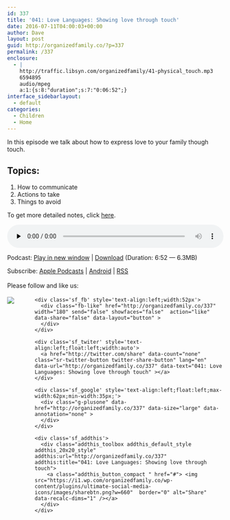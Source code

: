 ```yaml
---
id: 337
title: '041: Love Languages: Showing love through touch'
date: 2016-07-11T04:00:03+00:00
author: Dave
layout: post
guid: http://organizedfamily.co/?p=337
permalink: /337
enclosure:
  - |
    http://traffic.libsyn.com/organizedfamily/41-physical_touch.mp3
    6594895
    audio/mpeg
    a:1:{s:8:"duration";s:7:"0:06:52";}
interface_sidebarlayout:
  - default
categories:
  - Children
  - Home
---
```

In this episode we talk about how to express love to your family though touch.

## Topics:

  1. How to communicate
  2. Actions to take
  3. Things to avoid

To get more detailed notes, click [here](https://app.convertkit.com/landing_pages/55502).

<div class="powerpress_player" id="powerpress_player_5362">
  <audio class="wp-audio-shortcode" id="audio-337-42" preload="none" style="width: 100%;" controls="controls"><source type="audio/mpeg" src="http://traffic.libsyn.com/organizedfamily/41-physical_touch.mp3?_=42" /><a href="http://traffic.libsyn.com/organizedfamily/41-physical_touch.mp3">http://traffic.libsyn.com/organizedfamily/41-physical_touch.mp3</a></audio>
</div>

<p class="powerpress_links powerpress_links_mp3">
  Podcast: <a href="http://traffic.libsyn.com/organizedfamily/41-physical_touch.mp3" class="powerpress_link_pinw" target="_blank" title="Play in new window" onclick="return powerpress_pinw('http://organizedfamily.co/?powerpress_pinw=337-podcast');" rel="nofollow">Play in new window</a> | <a href="http://traffic.libsyn.com/organizedfamily/41-physical_touch.mp3" class="powerpress_link_d" title="Download" rel="nofollow" download="41-physical_touch.mp3">Download</a> (Duration: 6:52 &#8212; 6.3MB)
</p>

<p class="powerpress_links powerpress_subscribe_links">
  Subscribe: <a href="https://itunes.apple.com/us/podcast/organized-family/id1047979605?mt=2&ls=1#episodeGuid=http%3A%2F%2Forganizedfamily.co%2F%3Fp%3D337" class="powerpress_link_subscribe powerpress_link_subscribe_itunes" title="Subscribe on Apple Podcasts" rel="nofollow">Apple Podcasts</a> | <a href="http://subscribeonandroid.com/organizedfamily.co/feed/podcast" class="powerpress_link_subscribe powerpress_link_subscribe_android" title="Subscribe on Android" rel="nofollow">Android</a> | <a href="http://organizedfamily.co/feed/podcast" class="powerpress_link_subscribe powerpress_link_subscribe_rss" title="Subscribe via RSS" rel="nofollow">RSS</a>
</p>

<div class='sfsi_Sicons' style='width: 100%; display: inline-block; vertical-align: middle; text-align:left'>
  <div style='margin:0px 8px 0px 0px; line-height: 24px'>
    <span>Please follow and like us:</span>
  </div>
  
  <div class='sfsi_socialwpr'>
    <div class='sf_subscrbe' style='text-align:left;float:left;width:64px'>
      <a href="http://www.specificfeeds.com/widget/emailsubscribe/MTc5ODgx/OA==/" target="_blank"><img src="https://i2.wp.com/organizedfamily.co/wp-content/plugins/ultimate-social-media-icons/images/follow_subscribe.png?w=660" data-recalc-dims="1" /></a>
    </div>
    
    <div class='sf_fb' style='text-align:left;width:52px'>
      <div class="fb-like" href="http://organizedfamily.co/337" width="180" send="false" showfaces="false"  action="like" data-share="false" data-layout="button" >
      </div>
    </div>
    
    <div class='sf_twiter' style='text-align:left;float:left;width:auto'>
      <a href="http://twitter.com/share" data-count="none" class="sr-twitter-button twitter-share-button" lang="en" data-url="http://organizedfamily.co/337" data-text="041: Love Languages: Showing love through touch" ></a>
    </div>
    
    <div class='sf_google' style='text-align:left;float:left;max-width:62px;min-width:35px;'>
      <div class="g-plusone" data-href="http://organizedfamily.co/337" data-size="large" data-annotation="none" >
      </div>
    </div>
    
    <div class='sf_addthis'>
      <div class="addthis_toolbox addthis_default_style addthis_20x20_style" addthis:url="http://organizedfamily.co/337" addthis:title="041: Love Languages: Showing love through touch">
        <a class="addthis_button_compact " href="#"> <img src="https://i1.wp.com/organizedfamily.co/wp-content/plugins/ultimate-social-media-icons/images/sharebtn.png?w=660"  border="0" alt="Share" data-recalc-dims="1" /></a>
      </div>
    </div>
  </div>
</div>